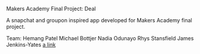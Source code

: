 Makers Academy Final Project: Deal

A snapchat and groupon inspired app developed for Makers Academy final project.

  Team:
    Hemang Patel
    Michael Bottjer
    Nadia Odunayo
    Rhys Stansfield
    James Jenkins-Yates
    [a link](http://jamesjenkinsyates.com)
